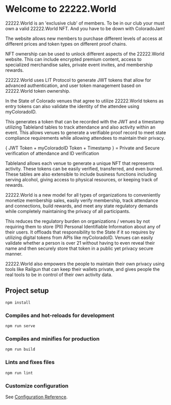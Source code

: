 # Welcome to 22222.World

22222.World is an 'exclusive club' of members. To be in our club your must own a valid 22222.World NFT. And you have to be down with ColoradoJam!

The website allows new members to purchase different levels of access at different prices and token types on different proof chains.

NFT ownership can be used to unlock different aspects of the 22222.World website. This can include encrypted premium content, access to specialized merchandise sales, private event invites, and membership rewards.

22222.World uses LIT Protocol to generate JWT tokens that allow for advanced authentication, and user token management based on 22222.World token ownership.

In the State of Colorado venues that agree to utilize 22222.World tokens as entry tokens can also validate the identity of the attendee using myColoradoID.

This generates a token that can be recorded with the JWT and a timestamp utilizing Tableland tables to track attendance and also activity within an event. This allows venues to generate a verifiable proof record to meet state compliance requirements while allowing attendees to maintain their privacy.

{ JWT Token + myColoradoID Token + Timestamp } = Private and Secure verification of attendance and ID verification

Tableland allows each venue to generate a unique NFT that represents activity. These tokens can be easily verified, transferred, and even burned. These tables are also extensible to include business functions including serving alcohol, giving access to physical resources, or keeping track of rewards.

22222.World is a new model for all types of organizations to conveniently monetize membership sales, easily verify membership, track attendance and connections, build rewards, and meet any state regulatory demands while completely maintaining the privacy of all participants.

This reduces the regulatory burden on organizations / venues by not requiring them to store (PII) Personal Identifiable Information about any of their users. It offloads that responsibility to the State if it so requires by utilizing digital tokens from APIs like myColoradoID. Venues can easily validate whether a person is over 21 without having to even reveal their name and then securely store that token in a public yet privacy secure manner.

22222.World also empowers the people to maintain their own privacy using tools like Railgun that can keep their wallets private, and gives people the real tools to be in control of their own activity data.

## Project setup
```
npm install
```

### Compiles and hot-reloads for development
```
npm run serve
```

### Compiles and minifies for production
```
npm run build
```

### Lints and fixes files
```
npm run lint
```

### Customize configuration
See [Configuration Reference](https://cli.vuejs.org/config/).
